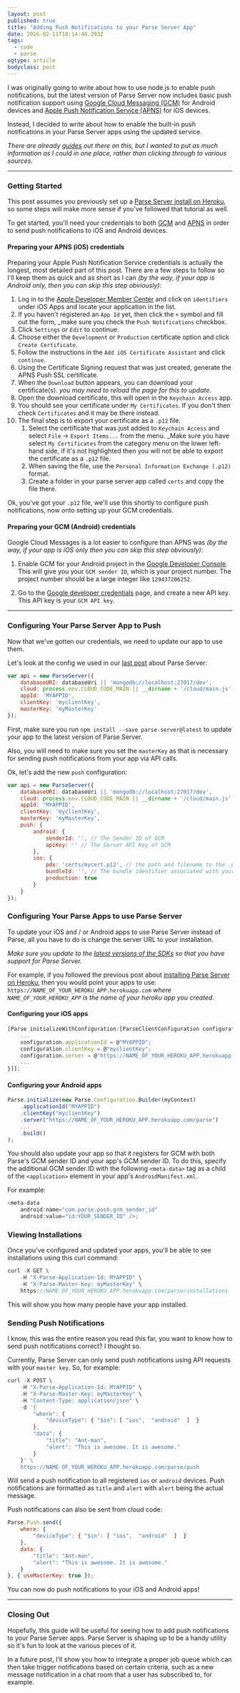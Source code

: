 ```yaml
---
layout: post 
published: true 
title: "Adding Push Notifications to your Parse Server App" 
date: 2016-02-11T18:14:48.293Z 
tags:
  - code
  - parse
ogtype: article 
bodyclass: post 
---
```


I was originally going to write about how to use node.js to enable push notifications, but the latest version of Parse Server now includes basic push notification support using [Google Cloud Messaging (GCM)](https://developers.google.com/cloud-messaging/) for Android devices and [Apple Push Notification Service (APNS)](https://developer.apple.com/library/ios/documentation/NetworkingInternet/Conceptual/RemoteNotificationsPG/Chapters/ApplePushService.html) for iOS devices.

Instead, I decided to write about how to enable the built-in push notifications in your Parse Server apps using the updated service. 

_There are already [guides](https://github.com/ParsePlatform/parse-server/wiki/Push) out there on this, but I wanted to put as much information as I could in one place, rather than clicking through to various sources._

---

### Getting Started

This post assumes you previously set up a [Parse Server install on Heroku](http://rogerstringer.com/2016/02/04/parse-server-heroku/), so some steps will make more sense if you've followed that tutorial as well.

To get started, you'll need your credentials to both [GCM](https://developers.google.com/cloud-messaging/) and [APNS]((https://developer.apple.com/library/ios/documentation/NetworkingInternet/Conceptual/RemoteNotificationsPG/Chapters/ApplePushService.html)) in order to send push notifications to iOS and Android devices.

#### Preparing your APNS (iOS) credentials

Preparing your Apple Push Notification Service credentials is actually the longest, most detailed part of this post. There are a few steps to follow so I'll keep them as quick and as short as I can _(by the way, if your app is Android only, then you can skip this step obviously)_:

1. Log in to the [Apple Developer Member Center](https://developer.apple.com/account/overview.action) and click on `identifiers` under iOS Apps and locate your application in the list.
2. If you haven't registered an `App Id` yet, then click the `+` symbol and fill out the form, _make sure you check the `Push Notifications` checkbox.
3. Click `Settings` _or `Edit`_ to continue.
4. Choose either the `Development` or `Production` certificate option and click `Create Certificate`.
5. Follow the instructions in the `Add iOS Certificate Assistant` and click `continue`.
6. Using the Certificate Signing request that was just created, generate the APNS Push SSL certificate.
7. When the `Download` button appears, you can download your certificate(s). _you may need to reload the page for this to update_.
8. Open the download certificate, this will open in the `Keychain Access` app.
9. You should see your certificate under `My Certificates`. If you don't then check `Certificates` and it may be there instead.
10. The final step is to export your certificate as a `.p12` file.
	1. Select the certificate that was just added to `Keychain Access` and select `File` -> `Export Items...` from the menu. _Make sure you have select `My Certificates` from the category menu on the lower left-hand side, if it's not highlighted then you will not be able to export the certificate as a `.p12` file.
	2. When saving the file, use the `Personal Information Exchange (.p12)` format.
	3. Create a folder in your parse server app called `certs` and copy the file there.

Ok, you've got your `.p12` file, we'll use this shortly to configure push notifications, now onto setting up your GCM credentials.

#### Preparing your GCM (Android) credentials

Google Cloud Messages is a lot easier to configure than APNS was _(by the way, if your app is iOS only then you can skip this step obviously)_:

1. Enable GCM for your Android project in the [Google Developer Console](https://console.developers.google.com/). This will give you your `GCM sender ID`,  which is your project number. The project number should be a large integer like `129437206252`.

2. Go to the [Google developer credentials](https://console.developers.google.com/apis/credentials) page, and create a new API key. This API key is your `GCM API key`. 

---

### Configuring Your Parse Server App to Push

Now that we've gotten our credentials, we need to update our app to use them.

Let's look at the config we used in our [last post](http://rogerstringer.com/2016/02/04/parse-server-heroku/) about Parse Server:

```javascript
var api = new ParseServer({
	databaseURI: databaseUri || 'mongodb://localhost:27017/dev',
	cloud: process.env.CLOUD_CODE_MAIN || __dirname + '/cloud/main.js',
	appId: 'MYAPPID',
	clientKey: 'myclientKey',  
	masterKey: 'myMasterKey'
});
```

First, make sure you run `npm install --save parse-server@latest` to update your app to the latest version of Parse Server.

Also, you will need to make sure you set the `masterKey` as that is necessary for sending push notifications from your app via API calls.

Ok, let's add the new `push` configuration:

```javascript
var api = new ParseServer({
	databaseURI: databaseUri || 'mongodb://localhost:27017/dev',
	cloud: process.env.CLOUD_CODE_MAIN || __dirname + '/cloud/main.js',
	appId: 'MYAPPID',
	clientKey: 'myclientKey',  
	masterKey: 'myMasterKey',
	push: {
		android: {
			senderId: '', // The Sender ID of GCM
			apiKey: '' // The Server API Key of GCM
		},
		ios: {
			pdx: 'certs/mycert.p12', // the path and filename to the .p12 file you exported earlier. 
			bundleId: '', // The bundle identifier associated with your app
			production: true
		}
	}
});
```

### Configuring Your Parse Apps to use Parse Server

To update your iOS and / or Android apps to use Parse Server instead of Parse, all you have to do is change the server URL to your installation.

_Make sure you update to the [latest versions of the SDKs](https://parse.com/docs/downloads) so that you have support for Parse Server._

For example, if you followed the previous post about [installing Parse Server on Heroku](http://rogerstringer.com/2016/02/04/parse-server-heroku/), then you would point your apps to use: `https://NAME_OF_YOUR_HEROKU_APP.herokuapp.com` _where `NAME_OF_YOUR_HEROKU_APP` is the name of your heroku app you created_.

#### Configuring your iOS apps

```javascript
[Parse initializeWithConfiguration:[ParseClientConfiguration configurationWithBlock:^(id<ParseMutableClientConfiguration> configuration) {
	...
	configuration.applicationId = @"MYAPPID";
	configuration.clientKey = @"myclientKey";
	configuration.server = @"https://NAME_OF_YOUR_HEROKU_APP.herokuapp.com/parse";
	...
}]];
```

#### Configuring your Android apps

```javascript
Parse.initialize(new Parse.Configuration.Builder(myContext)
	.applicationId("MYAPPID")
	.clientKey("myclientKey")
	.server("https://NAME_OF_YOUR_HEROKU_APP.herokuapp.com/parse")
	...
	.build()
);
```

You should also update your app so that it registers for GCM with both Parse's GCM sender ID and your app's GCM sender ID. To do this, specify the additional GCM sender ID with the following `<meta-data>` tag as a child of the `<application>` element in your app's `AndroidManifest.xml`. 

For example:

```javascript
<meta-data 
	android:name="com.parse.push.gcm_sender_id" 
	android:value="id:YOUR_SENDER_ID" />;
```

### Viewing Installations
  
Once you've configured and updated your apps, you'll be able to see installations using this curl command:

```javascript
curl -X GET \
	-H "X-Parse-Application-Id: MYAPPID" \
	-H "X-Parse-Master-Key: myMasterKey" \ 
	https://NAME_OF_YOUR_HEROKU_APP.herokuapp.com/parse/installations
```

This will show you how many people have your app installed.

### Sending Push Notifications

I know, this was the entire reason you read this far, you want to know how to send push notifications correct? I thought so.

Currently, Parse Server can only send push notifications using API requests with your `master key`. So, for example:

```javascript
curl -X POST \
	-H "X-Parse-Application-Id: MYAPPID" \
	-H "X-Parse-Master-Key: myMasterKey" \
	-H "Content-Type: application/json" \
	-d '{ 
		"where": { 
			"deviceType": { "$in": [ "ios",  "android"  ]  }  
		},
		"data": {
			"title": "Ant-man",
			"alert": "This is awesome. It is awesome."
		}
	}' \
	https://NAME_OF_YOUR_HEROKU_APP.herokuapp.com/parse/push
```

Will send a push notification to all registered `ios` or `android` devices. Push notifications are formatted as `title` and `alert` with `alert` being the actual message.

Push notifications can also be sent from cloud code:

```javascript
Parse.Push.send({
	where: { 
		"deviceType": { "$in": [ "ios",  "android"  ]  }  	  
	},
	data: { 
		"title": "Ant-man",
		"alert": "This is awesome. It is awesome."
	}
}, { useMasterKey: true });
```

You can now do push notifications to your iOS and Android apps!

---

### Closing Out

Hopefully, this guide will be useful for seeing how to add push notifications to your Parse Server apps. Parse Server is shaping up to be a handy utility so it's fun to look at the various pieces of it.

In a future post, I'll show you how to integrate a proper job queue which can then take trigger notifications based on certain criteria, such as a new message notification in a chat room that a user has subscribed to, for example.